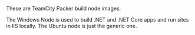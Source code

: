 These are TeamCity Packer build node images.

The Windows Node is used to build .NET and .NET Core apps and run sites in IIS locally. The Ubuntu node is just the generic one.